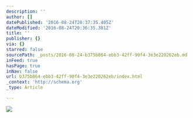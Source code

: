 ```yaml
---
description: ''
author: []
datePublished: '2016-08-24T20:37:35.405Z'
dateModified: '2016-08-24T20:36:35.381Z'
title: ''
publisher: {}
via: {}
starred: false
sourcePath: _posts/2016-08-24-b375b864-ebb3-42ff-90f4-3e3e220262eb.md
inFeed: true
hasPage: true
inNav: false
url: b375b864-ebb3-42ff-90f4-3e3e220262eb/index.html
_context: 'http://schema.org'
_type: Article

---
```

![](https://the-grid-user-content.s3-us-west-2.amazonaws.com/a45998fa-0d1d-4d09-967a-8e6c03fb0137.jpg)